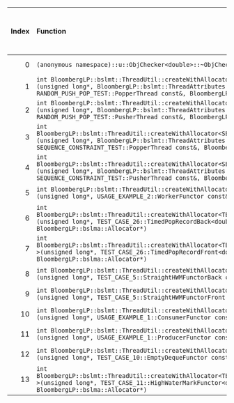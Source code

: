 |   Index | Function                                                                                                                                                                                                                                      |   Difference in number of lines |   Function size difference in bytes | Disassembly                                                                |   Number of lines in assumed build | Number of bytes in assumed build   |   Number of lines in ignored build | Number of bytes in ignored build   |
|--------:|:----------------------------------------------------------------------------------------------------------------------------------------------------------------------------------------------------------------------------------------------|--------------------------------:|------------------------------------:|:---------------------------------------------------------------------------|-----------------------------------:|:-----------------------------------|-----------------------------------:|:-----------------------------------|
|       0 | `(anonymous namespace)::u::ObjChecker<double>::~ObjChecker()`                                                                                                                                                                                 |                              -5 |                                 -16 | [Assumed](0.assume.s.txt), [Ignored](0.none.s.txt), [Diff](0.diff.html)    |                                432 | 4,400,832                          |                                448 | 4,400,848                          |
|       1 | `int BloombergLP::bslmt::ThreadUtil::createWithAllocator<RANDOM_PUSH_POP_TEST::PopperThread>(unsigned long*, BloombergLP::bslmt::ThreadAttributes const&, RANDOM_PUSH_POP_TEST::PopperThread const&, BloombergLP::bslma::Allocator*)`         |                              -6 |                                 -16 | [Assumed](1.assume.s.txt), [Ignored](1.none.s.txt), [Diff](1.diff.html)    |                                320 | 4,907,616                          |                                336 | 4,908,768                          |
|       2 | `int BloombergLP::bslmt::ThreadUtil::createWithAllocator<RANDOM_PUSH_POP_TEST::PusherThread>(unsigned long*, BloombergLP::bslmt::ThreadAttributes const&, RANDOM_PUSH_POP_TEST::PusherThread const&, BloombergLP::bslma::Allocator*)`         |                              -6 |                                 -16 | [Assumed](2.assume.s.txt), [Ignored](2.none.s.txt), [Diff](2.diff.html)    |                                320 | 4,906,896                          |                                336 | 4,908,032                          |
|       3 | `int BloombergLP::bslmt::ThreadUtil::createWithAllocator<SEQUENCE_CONSTRAINT_TEST::PopperThread>(unsigned long*, BloombergLP::bslmt::ThreadAttributes const&, SEQUENCE_CONSTRAINT_TEST::PopperThread const&, BloombergLP::bslma::Allocator*)` |                              -6 |                                 -16 | [Assumed](3.assume.s.txt), [Ignored](3.none.s.txt), [Diff](3.diff.html)    |                                320 | 4,909,584                          |                                336 | 4,910,768                          |
|       4 | `int BloombergLP::bslmt::ThreadUtil::createWithAllocator<SEQUENCE_CONSTRAINT_TEST::PusherThread>(unsigned long*, BloombergLP::bslmt::ThreadAttributes const&, SEQUENCE_CONSTRAINT_TEST::PusherThread const&, BloombergLP::bslma::Allocator*)` |                              -6 |                                 -16 | [Assumed](4.assume.s.txt), [Ignored](4.none.s.txt), [Diff](4.diff.html)    |                                320 | 4,908,864                          |                                336 | 4,910,032                          |
|       5 | `int BloombergLP::bslmt::ThreadUtil::createWithAllocator<USAGE_EXAMPLE_2::WorkerFunctor>(unsigned long*, USAGE_EXAMPLE_2::WorkerFunctor const&, BloombergLP::bslma::Allocator*)`                                                              |                              -6 |                                 -16 | [Assumed](5.assume.s.txt), [Ignored](5.none.s.txt), [Diff](5.diff.html)    |                                384 | 4,798,576                          |                                400 | 4,798,272                          |
|       6 | `int BloombergLP::bslmt::ThreadUtil::createWithAllocator<TEST_CASE_26::TimedPopRecordBack<double> >(unsigned long*, TEST_CASE_26::TimedPopRecordBack<double> const&, BloombergLP::bslma::Allocator*)`                                         |                              -7 |                                 -32 | [Assumed](6.assume.s.txt), [Ignored](6.none.s.txt), [Diff](6.diff.html)    |                                384 | 4,806,048                          |                                416 | 4,805,824                          |
|       7 | `int BloombergLP::bslmt::ThreadUtil::createWithAllocator<TEST_CASE_26::TimedPopRecordFront<double> >(unsigned long*, TEST_CASE_26::TimedPopRecordFront<double> const&, BloombergLP::bslma::Allocator*)`                                       |                              -7 |                                 -32 | [Assumed](7.assume.s.txt), [Ignored](7.none.s.txt), [Diff](7.diff.html)    |                                384 | 4,809,520                          |                                416 | 4,809,328                          |
|       8 | `int BloombergLP::bslmt::ThreadUtil::createWithAllocator<TEST_CASE_5::StraightHWMFunctorBack>(unsigned long*, TEST_CASE_5::StraightHWMFunctorBack const&, BloombergLP::bslma::Allocator*)`                                                    |                              -7 |                                 -32 | [Assumed](8.assume.s.txt), [Ignored](8.none.s.txt), [Diff](8.diff.html)    |                                368 | 4,962,368                          |                                400 | 4,964,128                          |
|       9 | `int BloombergLP::bslmt::ThreadUtil::createWithAllocator<TEST_CASE_5::StraightHWMFunctorFront>(unsigned long*, TEST_CASE_5::StraightHWMFunctorFront const&, BloombergLP::bslma::Allocator*)`                                                  |                              -7 |                                 -32 | [Assumed](9.assume.s.txt), [Ignored](9.none.s.txt), [Diff](9.diff.html)    |                                368 | 4,962,976                          |                                400 | 4,964,768                          |
|      10 | `int BloombergLP::bslmt::ThreadUtil::createWithAllocator<USAGE_EXAMPLE_1::ConsumerFunctor>(unsigned long*, USAGE_EXAMPLE_1::ConsumerFunctor const&, BloombergLP::bslma::Allocator*)`                                                          |                              -7 |                                 -32 | [Assumed](10.assume.s.txt), [Ignored](10.none.s.txt), [Diff](10.diff.html) |                                368 | 4,801,504                          |                                400 | 4,801,216                          |
|      11 | `int BloombergLP::bslmt::ThreadUtil::createWithAllocator<USAGE_EXAMPLE_1::ProducerFunctor>(unsigned long*, USAGE_EXAMPLE_1::ProducerFunctor const&, BloombergLP::bslma::Allocator*)`                                                          |                              -7 |                                 -32 | [Assumed](11.assume.s.txt), [Ignored](11.none.s.txt), [Diff](11.diff.html) |                                368 | 4,802,416                          |                                400 | 4,802,160                          |
|      12 | `int BloombergLP::bslmt::ThreadUtil::createWithAllocator<TEST_CASE_10::EmptyDequeFunctor>(unsigned long*, TEST_CASE_10::EmptyDequeFunctor const&, BloombergLP::bslma::Allocator*)`                                                            |                              -8 |                                 -32 | [Assumed](12.assume.s.txt), [Ignored](12.none.s.txt), [Diff](12.diff.html) |                                416 | 4,949,920                          |                                448 | 4,951,632                          |
|      13 | `int BloombergLP::bslmt::ThreadUtil::createWithAllocator<TEST_CASE_11::HighWaterMarkFunctor<double> >(unsigned long*, TEST_CASE_11::HighWaterMarkFunctor<double> const&, BloombergLP::bslma::Allocator*)`                                     |                              -8 |                                 -32 | [Assumed](13.assume.s.txt), [Ignored](13.none.s.txt), [Diff](13.diff.html) |                                416 | 4,939,456                          |                                448 | 4,941,040                          |